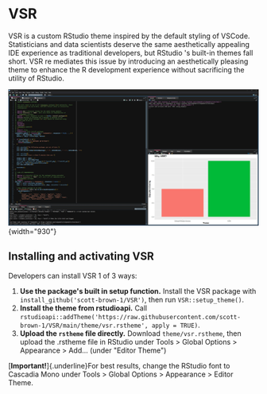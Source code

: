 # VSR

VSR is a custom RStudio theme inspired by the default styling of VSCode. Statisticians and data scientists deserve the same aesthetically appealing IDE experience as traditional developers, but RStudio 's built-in themes fall short. VSR re mediates this issue by introducing an aesthetically pleasing theme to enhance the R development experience without sacrificing the utility of RStudio.

![VSR in action](images/VSR-example.jpg){width="930"}

## Installing and activating VSR

Developers can install VSR 1 of 3 ways:

1.  **Use the package's built in setup function.** Install the VSR package with `install_github('scott-brown-1/VSR')`, then run `VSR::setup_theme()`.
2.  **Install the theme from rstudioapi.** Call `rstudioapi::addTheme('https://raw.githubusercontent.com/scott-brown-1/VSR/main/theme/vsr.rstheme', apply = TRUE)`.
3.  **Upload the `rstheme` file directly.** Download `theme/vsr.rstheme`, then upload the .rstheme file in RStudio under Tools \> Global Options \> Appearance \> Add... (under "Editor Theme")

[**Important!**]{.underline}For best results, change the RStudio font to Cascadia Mono under Tools \> Global Options \> Appearance \> Editor Theme.
